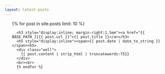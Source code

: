 ```yaml
---
layout: latest-posts
---
```


<ul class="posts">
  {% for post in site.posts limit: 10 %}
      
      <h3 style="display:inline; margin-right:1.5em"><a href="{{ BASE_PATH }}{{ post.url }}">{{ post.title }}</a></h3>
      <h5 style="display:inline"><span>{{ post.date | date_to_string }}</span><h5>
      <div class="well">
        {{ post.content | strip_html | truncatewords:75}}
      </div>
      <br><br>
      {% endfor %}
</ul>

